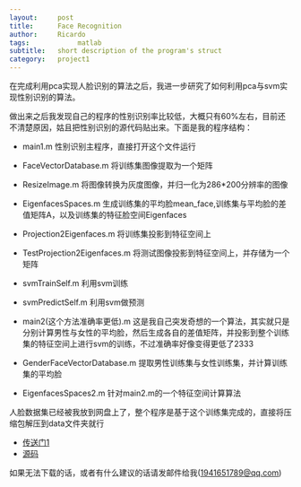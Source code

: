 ```yaml
---
layout:     post
title: 	    Face Recognition
author:	    Ricardo
tags:	         matlab
subtitle:   short description of the program's struct
category:   project1
---
```


在完成利用pca实现人脸识别的算法之后，我进一步研究了如何利用pca与svm实现性别识别的算法。

做出来之后我发现自己的程序的性别识别率比较低，大概只有60%左右，目前还不清楚原因，姑且把性别识别的源代码贴出来。下面是我的程序结构：

- main1.m 性别识别主程序，直接打开这个文件运行

- FaceVectorDatabase.m 将训练集图像提取为一个矩阵

- ResizeImage.m 将图像转换为灰度图像，并归一化为286*200分辨率的图像

- EigenfacesSpaces.m 生成训练集的平均脸mean_face,训练集与平均脸的差值矩阵A，以及训练集的特征脸空间Eigenfaces

- Projection2Eigenfaces.m 将训练集投影到特征空间上

- TestProjection2Eigenfaces.m 将测试图像投影到特征空间上，并存储为一个矩阵

- svmTrainSelf.m 利用svm训练

- svmPredictSelf.m 利用svm做预测

- main2(这个方法准确率更低).m 这是我自己突发奇想的一个算法，其实就只是分别计算男性与女性的平均脸，然后生成各自的差值矩阵，并投影到整个训练集的特征空间上进行svm的训练，不过准确率好像变得更低了2333

- GenderFaceVectorDatabase.m 提取男性训练集与女性训练集，并计算训练集的平均脸

- EigenfacesSpaces2.m 针对main2.m的一个特征空间计算算法

人脸数据集已经被我放到网盘上了，整个程序是基于这个训练集完成的，直接将压缩包解压到data文件夹就行

- [传送门1](http://pan.baidu.com/s/1nvRsWjf)
- [源码](https://github.com/RicardoZiTseng/gender_classification)

如果无法下载的话，或者有什么建议的话请发邮件给我(1941651789@qq.com)